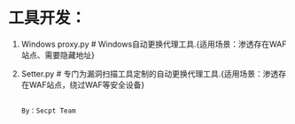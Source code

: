 # 工具开发：

1. Windows proxy.py # Windows自动更换代理工具.{适用场景：渗透存在WAF站点、需要隐藏地址}
2. Setter.py        # 专门为漏洞扫描工具定制的自动更换代理工具.{适用场景：渗透存在WAF站点，绕过WAF等安全设备}





                                                                                By：Secpt Team
